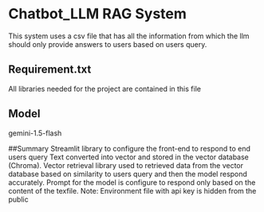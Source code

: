 
# Chatbot_LLM RAG System
This system uses a csv file that has all the information from which the llm should only provide answers 
to users based on users query.
## Requirement.txt
All libraries needed for the project are contained in this file 
## Model 
gemini-1.5-flash 

##Summary 
Streamlit library to configure the front-end to respond to end users query
Text converted into vector and stored in the vector database (Chroma). Vector retrieval library used to retrieved data 
from the vector database based on similarity to users query and then the model respond accurately. Prompt for the model is 
configure to respond only based on the content of the texfile. 
Note: Environment file with api key is hidden from the public 


